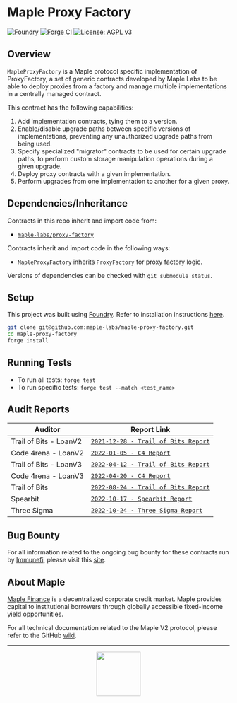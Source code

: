 # Maple Proxy Factory

[![Foundry][foundry-badge]][foundry]
[![Forge CI](https://github.com/maple-labs/maple-proxy-factory/actions/workflows/forge.yaml/badge.svg)](https://circleci.com/gh/maple-labs/maple-proxy-factory/tree/main) [![License: AGPL v3](https://img.shields.io/badge/License-AGPL%20v3-blue.svg)](https://www.gnu.org/licenses/agpl-3.0)

[foundry]: https://getfoundry.sh/
[foundry-badge]: https://img.shields.io/badge/Built%20with-Foundry-FFDB1C.svg

## Overview

`MapleProxyFactory` is a Maple protocol specific implementation of ProxyFactory, a set of generic contracts developed by Maple Labs to be able to deploy proxies from a factory and manage multiple implementations in a centrally managed contract.

This contract has the following capabilities:
1. Add implementation contracts, tying them to a version.
2. Enable/disable upgrade paths between specific versions of implementations, preventing any unauthorized upgrade paths from being used.
3. Specify specialized "migrator" contracts to be used for certain upgrade paths, to perform custom storage manipulation operations during a given upgrade.
4. Deploy proxy contracts with a given implementation.
5. Perform upgrades from one implementation to another for a given proxy.

## Dependencies/Inheritance

Contracts in this repo inherit and import code from:
- [`maple-labs/proxy-factory`](https://github.com/maple-labs/proxy-factory)

Contracts inherit and import code in the following ways:
- `MapleProxyFactory` inherits `ProxyFactory` for proxy factory logic.

Versions of dependencies can be checked with `git submodule status`.

## Setup

This project was built using [Foundry](https://book.getfoundry.sh/). Refer to installation instructions [here](https://github.com/foundry-rs/foundry#installation).

```sh
git clone git@github.com:maple-labs/maple-proxy-factory.git
cd maple-proxy-factory
forge install
```

## Running Tests

- To run all tests: `forge test`
- To run specific tests: `forge test --match <test_name>`

## Audit Reports

| Auditor | Report Link |
|---|---|
| Trail of Bits - LoanV2 | [`2021-12-28 - Trail of Bits Report`](https://docs.google.com/viewer?url=https://github.com/maple-labs/maple-core/files/7847684/Maple.Finance.-.Final.Report_v3.pdf) |
| Code 4rena - LoanV2    | [`2022-01-05 - C4 Report`](https://code4rena.com/reports/2021-12-maple/) |
| Trail of Bits - LoanV3 | [`2022-04-12 - Trail of Bits Report`](https://docs.google.com/viewer?url=https://github.com/maple-labs/maple-core/files/8507237/Maple.Finance.-.Final.Report.-.Fixes.pdf) |
| Code 4rena - LoanV3    | [`2022-04-20 - C4 Report`](https://code4rena.com/reports/2022-03-maple/) |
| Trail of Bits | [`2022-08-24 - Trail of Bits Report`](https://docs.google.com/viewer?url=https://github.com/maple-labs/maple-v2-audits/files/10246688/Maple.Finance.v2.-.Final.Report.-.Fixed.-.2022.pdf) |
| Spearbit | [`2022-10-17 - Spearbit Report`](https://docs.google.com/viewer?url=https://github.com/maple-labs/maple-v2-audits/files/10223545/Maple.Finance.v2.-.Spearbit.pdf) |
| Three Sigma | [`2022-10-24 - Three Sigma Report`](https://docs.google.com/viewer?url=https://github.com/maple-labs/maple-v2-audits/files/10223541/three-sigma_maple-finance_code-audit_v1.1.1.pdf) |

## Bug Bounty

For all information related to the ongoing bug bounty for these contracts run by [Immunefi](https://immunefi.com/), please visit this [site](https://immunefi.com/bounty/maple/).

## About Maple

[Maple Finance](https://maple.finance/) is a decentralized corporate credit market. Maple provides capital to institutional borrowers through globally accessible fixed-income yield opportunities.

For all technical documentation related to the Maple V2 protocol, please refer to the GitHub [wiki](https://github.com/maple-labs/maple-core-v2/wiki).

---

<p align="center">
  <img src="https://user-images.githubusercontent.com/44272939/196706799-fe96d294-f700-41e7-a65f-2d754d0a6eac.gif" height="100" />
</p>

